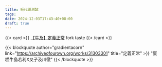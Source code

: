 ```yaml
---
title: 短代碼測試
tags: 
date: 2024-12-03T17:43:40+08:00
draft: true
---
```


{{< card >}}
[【牛及】定義正常](https://archiveofourown.org/works/31303301)
fork taste
{{< /card >}}

{{< blockquote author="gradientacorn" link="https://archiveofourown.org/works/31303301" title="定義正常" >}}
"蛋糕牛島若利X叉子及川徹"
{{< /blockquote >}}

